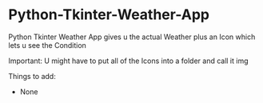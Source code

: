 # Python-Tkinter-Weather-App
Python Tkinter Weather App gives u the actual Weather plus an Icon which lets u see the Condition


Important:
U might have to put all of the Icons into a folder and call it img

Things to add:
- None
